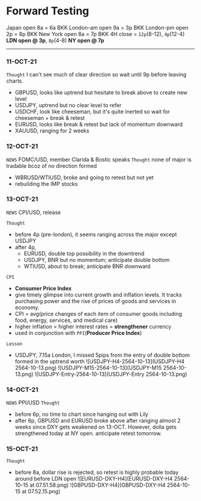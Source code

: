 # Forward Testing

Japan open 8a = 6a BKK
London-am open 9a = 3p BKK 
London-pm open 2p = 8p BKK
New York open 8a = 7p BKK
4H close = `12p`(8-12), `4p`(12-4) **LDN open @ 3p**, `8p`(4-8) **NY open @ 7p**

---

### 11-OCT-21
`Thought` I can't see much of clear direction so wait until 9p before leaving charts.
- GBPUSD, looks like uptrend but hesitate to break above to create new level 
- USDJPY, uptrend but no clear level to refer
- USDCHF, look like cheeseman, but it's quite inerted so wait for cheeseman + break & retest
- EURUSD, looks like break & retest but lack of momentum downward
- XAUUSD, ranging for 2 weeks


### 12-OCT-21
`NEWS` FOMC/USD, member Clarida & Bostic speaks
`Thought` none of major is tradable bcoz of no direction formed
- WBRUSD/WTIUSD, broke and going to retest but not yet
- rebuilding the IMP stocks

### 13-OCT-21
`NEWS` CPI/USD, release

`Thought` 
- before 4p (pre-london), it seems ranging across the major except USDJPY
- after 4p, 
    - EURUSD, double top possibility in the downtrend
    - USDJPY, BNR but no momentum; anticipate double bottom 
    - WTIUSD, about to break; anticipate BNR downward

`CPI`
- **Consumer Price Index**
- give timely glimpse into current growth and inflation levels. It tracks purchasing power and the rise of prices of goods and services in economy. 
- CPI = avg(price changes of each item of consumer goods including food, energy, services, and medical care)
- higher inflation = higher interest rates = **strengthener** currency
- used in conjunction with `PPI`(**Producer Price Index**)

`Lesson` 
- USDJPY, 7.15a London, I missed 5pips from the entry of double bottom formed in the uptrend worth
![USDJPY-H4-2564-10-13](USDJPY-H4 2564-10-13.png)
![USDJPY-M15-2564-10-13](USDJPY-M15 2564-10-13.png)
![USDJPY-Entry-2564-10-13](USDJPY-Entry 2564-10-13.png)

### 14-OCT-21
`NEWS` PPI/USD
`Thought` 
- before 6p, no time to chart since hanging out with Lily 
- after 6p, GBPUSD and EURUSD broke above after ranging almost 2 weeks since DXY gets weakened on 13-OCT. However, dolla gets strengthened today at NY open. anticipate retest tomorrow. 

### 15-OCT-21
`Thought`
- before 8a, dollar rise is rejected, so retest is highly probable today around before LDN open
![EURUSD-DXY-H4](EURUSD-DXY-H4 2564-10-15 at 07.51.58.png) 
![GBPUSD-DXY-H4](GBPUSD-DXY-H4 2564-10-15 at 07.52.15.png)